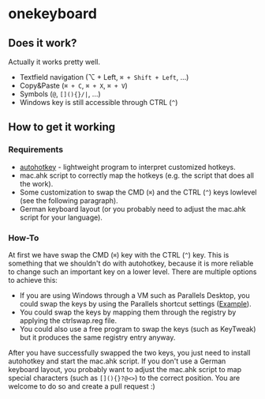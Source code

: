 onekeyboard
===========
## Does it work?
Actually it works pretty well. 

 * Textfield navigation (⌥ + Left, `⌘ + Shift + Left`, ...)
 * Copy&Paste (`⌘ + C`, `⌘ + X`, `⌘ + V`)
 * Symbols (`@`, `[](){}/|`, ...)
 * Windows key is still accessible through CTRL (`^`)

## How to get it working
### Requirements
 * [autohotkey](http://www.autohotkey.com/) - lightweight program to interpret customized hotkeys.
 * mac.ahk script to correctly map the hotkeys (e.g. the script that does all the work).
 * Some customization to swap the CMD (`⌘`) and the CTRL (`^`) keys lowlevel (see the following paragraph).
 * German keyboard layout (or you probably need to adjust the mac.ahk script for your language).


### How-To
At first we have swap the CMD (`⌘`) key with the CTRL (`^`) key. This is something that we shouldn't do with autohotkey, because it is more reliable to change such an important key on a lower level. There are multiple options to achieve this:

 * If you are using Windows through a VM such as Parallels Desktop, you could swap the keys by using the Parallels shortcut settings ([Example](images/parallels.png)).
 * You could swap the keys by mapping them through the registry by applying the ctrlswap.reg file.
 * You could also use a free program to swap the keys (such as KeyTweak) but it produces the same registry entry anyway.


After you have successfully swapped the two keys, you just need to install autohotkey and start the mac.ahk script.
If you don't use a German keyboard layout, you probably want to adjust the mac.ahk script to map special characters (such as `[](){}?@<>`) to the correct position. You are welcome to do so and create a pull request :)
